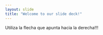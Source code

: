 ```yaml
---
layout: slide
title: "Welcome to our slide deck!"
---
```


Utiliza la flecha que apunta hacia la derecha!!!
